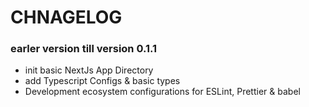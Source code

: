 # CHNAGELOG


### earler version till version 0.1.1

- init basic NextJs App Directory
- add Typescript Configs & basic types
- Development ecosystem configurations for ESLint, Prettier & babel
